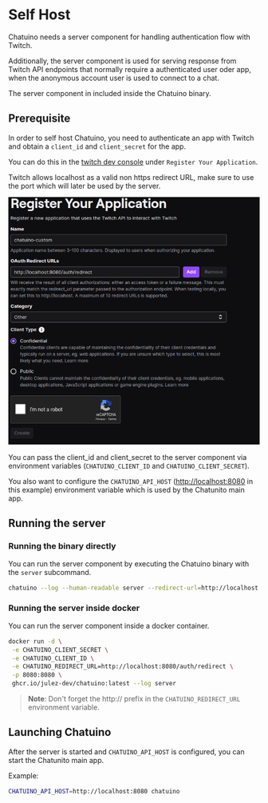 # Self Host

Chatuino needs a server component for handling authentication flow with Twitch.

Additionally, the server component is used for serving response from Twitch API endpoints that normally require a authenticated user oder app, when the anonymous account user is used to connect to a chat.

The server component in included inside the Chatuino binary.

## Prerequisite

In order to self host Chatuino, you need to authenticate an app with Twitch and obtain a `client_id` and `client_secret` for the app.

You can do this in the [twitch dev console](https://dev.twitch.tv/console/apps) under `Register Your Application`.

Twitch allows localhost as a valid non https redirect URL, make sure to use the port which will later be used by the server.

![Screenshot on how to create app in twitch dev console.](twitch_dev.png)

You can pass the client_id and client_secret to the server component via environment variables (`CHATUINO_CLIENT_ID` and `CHATUINO_CLIENT_SECRET`).

You also want to configure the `CHATUINO_API_HOST` (<http://localhost:8080> in this example) environment variable which is used by the Chatunito main app.

## Running the server

### Running the binary directly

You can run the server component by executing the Chatuino binary with the `server` subcommand.

```sh
chatuino --log --human-readable server --redirect-url=http://localhost:8080/auth/redirect
```

### Running the server inside docker

You can run the server component inside a docker container.

```sh
docker run -d \
 -e CHATUINO_CLIENT_SECRET \
 -e CHATUINO_CLIENT_ID \
 -e CHATUINO_REDIRECT_URL=http://localhost:8080/auth/redirect \
 -p 8080:8080 \
 ghcr.io/julez-dev/chatuino:latest --log server
```

> **Note**: Don't forget the http:// prefix in the `CHATUINO_REDIRECT_URL` environment variable.

## Launching Chatuino

After the server is started and `CHATUINO_API_HOST` is configured, you can start the Chatunito main app.

Example:

```sh
CHATUINO_API_HOST=http://localhost:8080 chatuino
```
